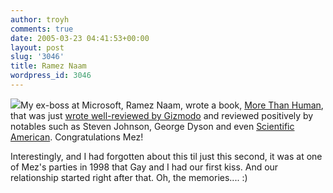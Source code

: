 ```yaml
---
author: troyh
comments: true
date: 2005-03-23 04:41:53+00:00
layout: post
slug: '3046'
title: Ramez Naam
wordpress_id: 3046
---
```


![](http://www.transhumanism.org/tv/2003usa/rameznaam.jpg)My ex-boss at Microsoft, Ramez Naam, wrote a book, [More Than Human](http://morethanhuman.org/), that was just [wrote well-reviewed by Gizmodo](http://www.gizmodo.com/gadgets/gadgets/electronic-paper/internet-on-paper-more-than-human-by-ramez-naam-036652.php) and reviewed positively by notables such as Steven Johnson, George Dyson and even [Scientific American](http://morethanhuman.org/reviews/#sciam). Congratulations Mez!

Interestingly, and I had forgotten about this til just this second, it was at one of Mez's parties in 1998 that Gay and I had our first kiss. And our relationship started right after that. Oh, the memories.... :)
